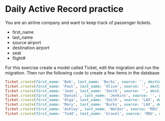 # Daily Active Record practice

You are an airline company and want to keep track of passenger tickets.

- first_name
- last_name
- source airport
- destination airport
- seat
- flight#

For this exercise create a model called Ticket, edit the migration and run the migration. Then run the following code to create a few items in the database


```ruby
Ticket.create(first_name: 'Bob', last_name: 'Burks', source: '', destination: '', seat: 'A3', flight: '764')
Ticket.create(first_name: 'Paul', last_name: 'Olive', source: '', destination: '', seat: 'A7', flight: '764')
Ticket.create(first_name: 'Jean', last_name: 'Smith', source: '', destination: '', seat: 'A19', flight: '87')
Ticket.create(first_name: 'Daniel', last_name: 'Jenkins', source: '', destination: '', seat: 'E7', flight: '87')
Ticket.create(first_name: 'Olga', last_name: 'Smith', source: 'LAX', destination: '', seat: 'E19', flight: '123')
Ticket.create(first_name: 'Mary', last_name: 'Burks', source: 'LAX', destination: '', seat: 'E5', flight: '123')
Ticket.create(first_name: 'Ashley', last_name: 'Walker', source: 'RDU', destination: '', seat: 'E5', flight: '87')
Ticket.create(first_name: 'Todd', last_name: 'Gravel', source: 'RDU', destination: '', seat: 'B3', flight: '99')
```
